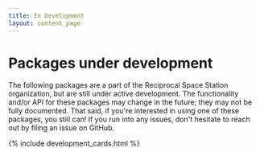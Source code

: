 ```yaml
---
title: In Development
layout: content_page
---
```


# Packages under development

The following packages are a part of the Reciprocal Space Station organization, but are still under active development. The functionality and/or API for these packages may change in the future; they may not be fully documented. That said, if you're interested in using one of these packages, you still can! If you run into any issues, don't hesitate to reach out by filing an issue on GitHub. 

{% include development_cards.html %}